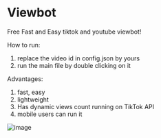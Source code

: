 # Viewbot
Free Fast and Easy tiktok and youtube viewbot!

How to run:
1. replace the video id in config.json by yours
2. run the main file by double clicking on it 


Advantages:
1.  fast, easy
2.  lightweight
3.  Has dynamic views count running on TikTok API
4.  mobile users can run it



![image](https://user-images.githubusercontent.com/117610292/200210355-bf717f54-d534-4b67-8b23-0b4e9703b163.png)
